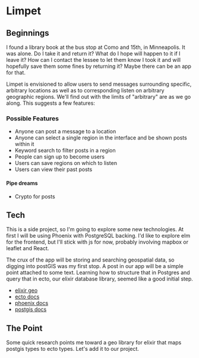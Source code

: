 # Limpet

## Beginnings
I found a library book at the bus stop at Como and 15th, in Minneapolis. It was alone.
Do I take it and return it? What do I hope will happen to it if I leave it? How can I
contact the lessee to let them know I took it and will hopefully save them some
fines by returning it? Maybe there can be an app for that.

Limpet is envisioned to allow users to send messages surrounding specific, arbitrary locations as
well as to corresponding listen on arbitrary geographic regions. We'll find out with the
limits of "arbitrary" are as we go along. This suggests a few features:

### Possible Features
- Anyone can post a message to a location
- Anyone can select a single region in the interface and be shown posts within it
- Keyword search to filter posts in a region
- People can sign up to become users
- Users can save regions on which to listen
- Users can view their past posts


#### Pipe dreams
- Crypto for posts

## Tech
This is a side project, so I'm going to explore some new technologies. At first I will be using
Phoenix with PostgreSQL backing. I'd like to explore elm for the frontend, but I'll stick with
js for now, probably involving mapbox or leaflet and React.

The crux of the app will be storing and searching geospatial data, so digging into postGIS was
my first stop. A post in our app will be a simple point attached to some text. Learning how
to structure that in Postgres and query that in ecto, our elixir database library, seemed
like a good initial step.

- [elixir geo](https://github.com/bryanjos/geo)
- [ecto docs](https://hexdocs.pm/ecto/Ecto.html)
- [phoenix docs](https://hexdocs.pm/phoenix/Phoenix.html)
- [postgis docs](http://postgis.net/)

## The Point
Some quick research points me toward a geo library for elixir that maps postgis types to ecto
types. Let's add it to our project.

